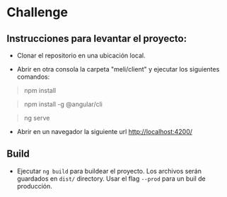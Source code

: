 # Challenge

## Instrucciones para levantar el proyecto:
- Clonar el repositorio en una ubicación local.

- Abrir en otra consola la carpeta "meli/client" y ejecutar los siguientes comandos:

> npm install

> npm install -g @angular/cli

> ng serve

- Abrir en un navegador la siguiente url [http://localhost:4200/](http://localhost:4200/)


## Build

- Ejecutar `ng build` para buildear el proyecto. Los archivos serán guardados en `dist/` directory. Usar el flag `--prod` para un buil de producción.

